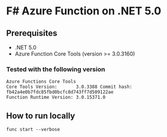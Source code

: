 # F# Azure Function on .NET 5.0

## Prerequisites

- .NET 5.0
- Azure Function Core Tools (version >= 3.0.3160)

### Tested with the following version

```
Azure Functions Core Tools
Core Tools Version:       3.0.3388 Commit hash: fb42a4e0b7fdc85fbd0bcfc8d743ff7d509122ae
Function Runtime Version: 3.0.15371.0
```

## How to run locally

```
func start --verbose
```
